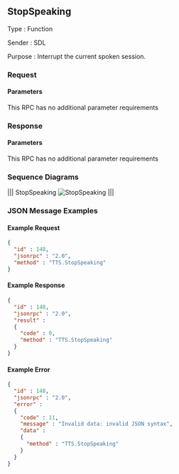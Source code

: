 ## StopSpeaking

Type
: Function

Sender
: SDL

Purpose
: Interrupt the current spoken session.

### Request

#### Parameters

This RPC has no additional parameter requirements

### Response

#### Parameters

This RPC has no additional parameter requirements

### Sequence Diagrams

|||
StopSpeaking
![StopSpeaking](./assets/StopSpeaking.png)
|||

### JSON Message Examples

#### Example Request

```json
{
  "id" : 148,
  "jsonrpc" : "2.0",
  "method" : "TTS.StopSpeaking"
}
```

#### Example Response

```json
{
  "id" : 148,
  "jsonrpc" : "2.0",
  "result" :
  {
    "code" : 0,
    "method" : "TTS.StopSpeaking"
  }
}
```

#### Example Error

```json
{
  "id" : 148,
  "jsonrpc" : "2.0",
  "error" :
  {
    "code" : 11,
    "message" : "Invalid data: invalid JSON syntax",
    "data" :
    {
      "method" : "TTS.StopSpeaking"
    }
  }
}
```
